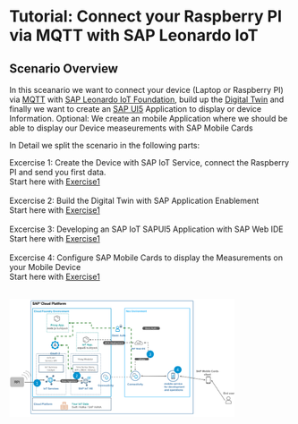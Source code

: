 # Tutorial: Connect your Raspberry PI via MQTT with SAP Leonardo IoT

## Scenario Overview

In this sceanario we want to connect your device (Laptop or Raspberry PI) via [MQTT](http://mqtt.org/) with [SAP Leonardo IoT Foundation](https://help.sap.com/viewer/product/SAP_CP_IOT_CF/Cloud/en-US), build up the [Digital Twin](https://www.sap.com/documents/2017/10/beb6f299-db7c-0010-82c7-eda71af511fa.html) and finally we want to create an [SAP UI5](https://sapui5.hana.ondemand.com/) Application to display or device Information.
Optional: We create an mobile Application where we should be able to display our Device measeurements with SAP Mobile Cards

In Detail we split the scenario in the following parts:

Excercise 1: Create the Device with SAP IoT Service, connect the Raspberry PI and send you first data.
<br>Start here with [Exercise1](./exercise1/README.md)
<br><br>
Excercise 2: Build the Digital Twin with SAP Application Enablement
<br>Start here with [Exercise1](./exercise1/README.md)
<br><br>
Excercise 3: Developing an SAP IoT SAPUI5 Application with SAP Web IDE
<br>Start here with [Exercise1](./exercise1/README.md)
<br><br>
Excercise 4: Configure SAP Mobile Cards to display the Measurements on your Mobile Device
<br>Start here with [Exercise1](./exercise1/README.md)
<br><br>

<img src="./scenario.PNG" alt="scenario" width="80%">


